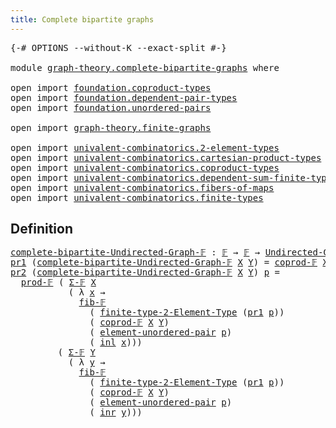 ```yaml
---
title: Complete bipartite graphs
---
```


<pre class="Agda"><a id="51" class="Symbol">{-#</a> <a id="55" class="Keyword">OPTIONS</a> <a id="63" class="Pragma">--without-K</a> <a id="75" class="Pragma">--exact-split</a> <a id="89" class="Symbol">#-}</a>

<a id="94" class="Keyword">module</a> <a id="101" href="graph-theory.complete-bipartite-graphs.html" class="Module">graph-theory.complete-bipartite-graphs</a> <a id="140" class="Keyword">where</a>

<a id="147" class="Keyword">open</a> <a id="152" class="Keyword">import</a> <a id="159" href="foundation.coproduct-types.html" class="Module">foundation.coproduct-types</a>
<a id="186" class="Keyword">open</a> <a id="191" class="Keyword">import</a> <a id="198" href="foundation.dependent-pair-types.html" class="Module">foundation.dependent-pair-types</a>
<a id="230" class="Keyword">open</a> <a id="235" class="Keyword">import</a> <a id="242" href="foundation.unordered-pairs.html" class="Module">foundation.unordered-pairs</a>

<a id="270" class="Keyword">open</a> <a id="275" class="Keyword">import</a> <a id="282" href="graph-theory.finite-graphs.html" class="Module">graph-theory.finite-graphs</a>

<a id="310" class="Keyword">open</a> <a id="315" class="Keyword">import</a> <a id="322" href="univalent-combinatorics.2-element-types.html" class="Module">univalent-combinatorics.2-element-types</a>
<a id="362" class="Keyword">open</a> <a id="367" class="Keyword">import</a> <a id="374" href="univalent-combinatorics.cartesian-product-types.html" class="Module">univalent-combinatorics.cartesian-product-types</a>
<a id="422" class="Keyword">open</a> <a id="427" class="Keyword">import</a> <a id="434" href="univalent-combinatorics.coproduct-types.html" class="Module">univalent-combinatorics.coproduct-types</a>
<a id="474" class="Keyword">open</a> <a id="479" class="Keyword">import</a> <a id="486" href="univalent-combinatorics.dependent-sum-finite-types.html" class="Module">univalent-combinatorics.dependent-sum-finite-types</a>
<a id="537" class="Keyword">open</a> <a id="542" class="Keyword">import</a> <a id="549" href="univalent-combinatorics.fibers-of-maps.html" class="Module">univalent-combinatorics.fibers-of-maps</a>
<a id="588" class="Keyword">open</a> <a id="593" class="Keyword">import</a> <a id="600" href="univalent-combinatorics.finite-types.html" class="Module">univalent-combinatorics.finite-types</a>
</pre>
## Definition

<pre class="Agda"><a id="complete-bipartite-Undirected-Graph-𝔽"></a><a id="665" href="graph-theory.complete-bipartite-graphs.html#665" class="Function">complete-bipartite-Undirected-Graph-𝔽</a> <a id="703" class="Symbol">:</a> <a id="705" href="univalent-combinatorics.finite-types.html#4873" class="Function">𝔽</a> <a id="707" class="Symbol">→</a> <a id="709" href="univalent-combinatorics.finite-types.html#4873" class="Function">𝔽</a> <a id="711" class="Symbol">→</a> <a id="713" href="graph-theory.finite-graphs.html#1298" class="Function">Undirected-Graph-𝔽</a>
<a id="732" href="foundation-core.dependent-pair-types.html#605" class="Field">pr1</a> <a id="736" class="Symbol">(</a><a id="737" href="graph-theory.complete-bipartite-graphs.html#665" class="Function">complete-bipartite-Undirected-Graph-𝔽</a> <a id="775" href="graph-theory.complete-bipartite-graphs.html#775" class="Bound">X</a> <a id="777" href="graph-theory.complete-bipartite-graphs.html#777" class="Bound">Y</a><a id="778" class="Symbol">)</a> <a id="780" class="Symbol">=</a> <a id="782" href="univalent-combinatorics.coproduct-types.html#5414" class="Function">coprod-𝔽</a> <a id="791" href="graph-theory.complete-bipartite-graphs.html#775" class="Bound">X</a> <a id="793" href="graph-theory.complete-bipartite-graphs.html#777" class="Bound">Y</a>
<a id="795" href="foundation-core.dependent-pair-types.html#617" class="Field">pr2</a> <a id="799" class="Symbol">(</a><a id="800" href="graph-theory.complete-bipartite-graphs.html#665" class="Function">complete-bipartite-Undirected-Graph-𝔽</a> <a id="838" href="graph-theory.complete-bipartite-graphs.html#838" class="Bound">X</a> <a id="840" href="graph-theory.complete-bipartite-graphs.html#840" class="Bound">Y</a><a id="841" class="Symbol">)</a> <a id="843" href="graph-theory.complete-bipartite-graphs.html#843" class="Bound">p</a> <a id="845" class="Symbol">=</a>
  <a id="849" href="univalent-combinatorics.cartesian-product-types.html#5725" class="Function">prod-𝔽</a> <a id="856" class="Symbol">(</a> <a id="858" href="univalent-combinatorics.dependent-sum-finite-types.html#2958" class="Function">Σ-𝔽</a> <a id="862" href="graph-theory.complete-bipartite-graphs.html#838" class="Bound">X</a>
           <a id="875" class="Symbol">(</a> <a id="877" class="Symbol">λ</a> <a id="879" href="graph-theory.complete-bipartite-graphs.html#879" class="Bound">x</a> <a id="881" class="Symbol">→</a>
             <a id="896" href="univalent-combinatorics.fibers-of-maps.html#3421" class="Function">fib-𝔽</a>
               <a id="917" class="Symbol">(</a> <a id="919" href="univalent-combinatorics.2-element-types.html#5284" class="Function">finite-type-2-Element-Type</a> <a id="946" class="Symbol">(</a><a id="947" href="foundation-core.dependent-pair-types.html#605" class="Field">pr1</a> <a id="951" href="graph-theory.complete-bipartite-graphs.html#843" class="Bound">p</a><a id="952" class="Symbol">))</a>
               <a id="970" class="Symbol">(</a> <a id="972" href="univalent-combinatorics.coproduct-types.html#5414" class="Function">coprod-𝔽</a> <a id="981" href="graph-theory.complete-bipartite-graphs.html#838" class="Bound">X</a> <a id="983" href="graph-theory.complete-bipartite-graphs.html#840" class="Bound">Y</a><a id="984" class="Symbol">)</a>
               <a id="1001" class="Symbol">(</a> <a id="1003" href="foundation.unordered-pairs.html#3584" class="Function">element-unordered-pair</a> <a id="1026" href="graph-theory.complete-bipartite-graphs.html#843" class="Bound">p</a><a id="1027" class="Symbol">)</a>
               <a id="1044" class="Symbol">(</a> <a id="1046" href="foundation.coproduct-types.html#1250" class="InductiveConstructor">inl</a> <a id="1050" href="graph-theory.complete-bipartite-graphs.html#879" class="Bound">x</a><a id="1051" class="Symbol">)))</a>
         <a id="1064" class="Symbol">(</a> <a id="1066" href="univalent-combinatorics.dependent-sum-finite-types.html#2958" class="Function">Σ-𝔽</a> <a id="1070" href="graph-theory.complete-bipartite-graphs.html#840" class="Bound">Y</a>
           <a id="1083" class="Symbol">(</a> <a id="1085" class="Symbol">λ</a> <a id="1087" href="graph-theory.complete-bipartite-graphs.html#1087" class="Bound">y</a> <a id="1089" class="Symbol">→</a>
             <a id="1104" href="univalent-combinatorics.fibers-of-maps.html#3421" class="Function">fib-𝔽</a>
               <a id="1125" class="Symbol">(</a> <a id="1127" href="univalent-combinatorics.2-element-types.html#5284" class="Function">finite-type-2-Element-Type</a> <a id="1154" class="Symbol">(</a><a id="1155" href="foundation-core.dependent-pair-types.html#605" class="Field">pr1</a> <a id="1159" href="graph-theory.complete-bipartite-graphs.html#843" class="Bound">p</a><a id="1160" class="Symbol">))</a>
               <a id="1178" class="Symbol">(</a> <a id="1180" href="univalent-combinatorics.coproduct-types.html#5414" class="Function">coprod-𝔽</a> <a id="1189" href="graph-theory.complete-bipartite-graphs.html#838" class="Bound">X</a> <a id="1191" href="graph-theory.complete-bipartite-graphs.html#840" class="Bound">Y</a><a id="1192" class="Symbol">)</a>
               <a id="1209" class="Symbol">(</a> <a id="1211" href="foundation.unordered-pairs.html#3584" class="Function">element-unordered-pair</a> <a id="1234" href="graph-theory.complete-bipartite-graphs.html#843" class="Bound">p</a><a id="1235" class="Symbol">)</a>
               <a id="1252" class="Symbol">(</a> <a id="1254" href="foundation.coproduct-types.html#1268" class="InductiveConstructor">inr</a> <a id="1258" href="graph-theory.complete-bipartite-graphs.html#1087" class="Bound">y</a><a id="1259" class="Symbol">)))</a>
</pre>